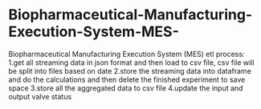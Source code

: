 # Biopharmaceutical-Manufacturing-Execution-System-MES-
Biopharmaceutical Manufacturing Execution System (MES)
etl process:
1.get all streaming data in json format and then load to csv file, csv file will be split into files based on date
2.store the streaming data into dataframe and do the calculations and then delete the finished experiment to save space
3.store all the aggregated data to csv file
4.update the input and output valve status
